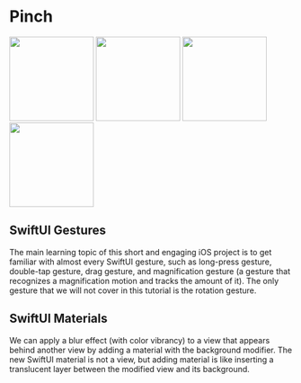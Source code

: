 # Pinch

<div>
<img src="https://github.com/user-attachments/assets/3558b1c1-394e-4b9b-833c-c8b0f9d53732" width=150 />
<img src="https://github.com/user-attachments/assets/e16a1ad8-3f35-476a-8d02-1e2ac40daf51" width=150 />
<img src="https://github.com/user-attachments/assets/93568d8a-ee40-4dac-8e7e-e401ed305431" width=150 />
<img src="https://github.com/user-attachments/assets/ec419749-857a-481a-8022-e4c18c57ee61" width=150 />
</div>

## SwiftUI Gestures

The main learning topic of this short and engaging iOS project is to get familiar with almost every SwiftUI gesture, such as long-press gesture, double-tap gesture, drag gesture, and magnification gesture (a gesture that recognizes a magnification motion and tracks the amount of it). The only gesture that we will not cover in this tutorial is the rotation gesture.

## SwiftUI Materials

We can apply a blur effect (with color vibrancy) to a view that appears behind another view by adding a material with the background modifier. The new SwiftUI material is not a view, but adding material is like inserting a translucent layer between the modified view and its background.
